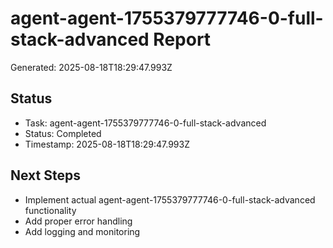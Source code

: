 # agent-agent-1755379777746-0-full-stack-advanced Report

Generated: 2025-08-18T18:29:47.993Z

## Status
- Task: agent-agent-1755379777746-0-full-stack-advanced
- Status: Completed
- Timestamp: 2025-08-18T18:29:47.993Z

## Next Steps
- Implement actual agent-agent-1755379777746-0-full-stack-advanced functionality
- Add proper error handling
- Add logging and monitoring

